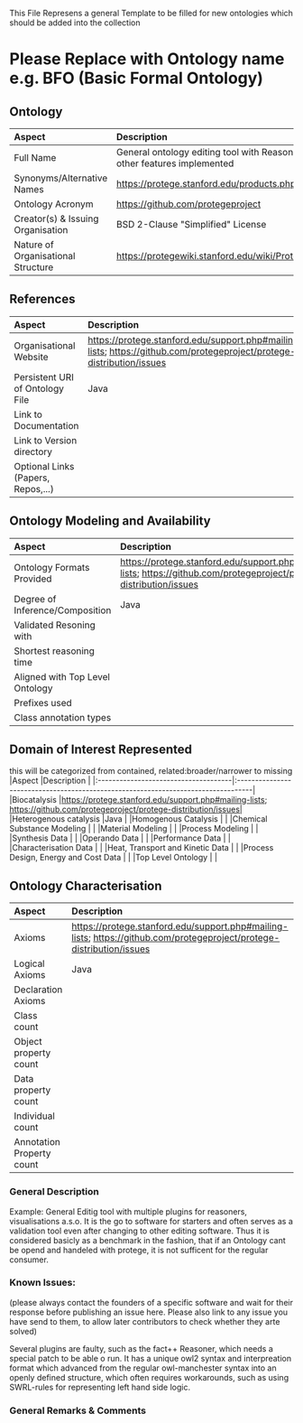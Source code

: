 This File Represens a general Template to be filled for new ontologies which should be added into the collection

# Please Replace with Ontology name e.g. BFO (Basic Formal Ontology)

## Ontology
|Aspect                                |Description                                                                        |
|:-------------------------------------|:----------------------------------------------------------------------------------|
|Full Name                             |General ontology editing tool with Reasoners, SPARQL and other features implemented|
|Synonyms/Alternative Names            |https://protege.stanford.edu/products.php                                          |
|Ontology Acronym                      |https://github.com/protegeproject                                                  |
|Creator(s) & Issuing Organisation     |BSD 2-Clause "Simplified" License                                                  |
|Nature of Organisational Structure    |https://protegewiki.stanford.edu/wiki/ProtegeDesktopUserDocs                       |


## References
|Aspect                                |Description                                                                        |
|:-------------------------------------|:----------------------------------------------------------------------------------|
|Organisational Website                |https://protege.stanford.edu/support.php#mailing-lists; https://github.com/protegeproject/protege-distribution/issues|
|Persistent URI of Ontology File       |Java                                                                               |
|Link to Documentation                 |                                                                                   |
|Link to Version directory             |                                                                                   |
|Optional Links (Papers, Repos,...)    |                                                                                   |

## Ontology Modeling and Availability
|Aspect                                |Description                                                                        |
|:-------------------------------------|:----------------------------------------------------------------------------------|
|Ontology Formats Provided             |https://protege.stanford.edu/support.php#mailing-lists; https://github.com/protegeproject/protege-distribution/issues|
|Degree of Inference/Composition       |Java                                                                               |
|Validated Resoning with               |                                                                                   |
|Shortest reasoning time               |                                                                                   |
|Aligned with Top Level Ontology       |                                                                                   |
|Prefixes used                         |                                                                                   |
|Class annotation types                |                                                                                   |

## Domain of Interest Represented
this will be categorized from contained, related:broader/narrower to missing
|Aspect                                |Description                                                                        |
|:-------------------------------------|:----------------------------------------------------------------------------------|
|Biocatalysis                          |https://protege.stanford.edu/support.php#mailing-lists; https://github.com/protegeproject/protege-distribution/issues|
|Heterogenous catalysis                |Java                                                                               |
|Homogenous Catalysis                  |                                                                                   |
|Chemical Substance Modeling           |                                                                                   |
|Material Modeling                     |                                                                                   |
|Process Modeling                      |                                                                                   |
|Synthesis Data                        |                                                                                   |
|Operando Data                         |                                                                                   |
|Performance Data                      |                                                                                   |
|Characterisation Data                 |                                                                                   |
|Heat, Transport and Kinetic Data      |                                                                                   |
|Process Design, Energy and Cost Data  |                                                                                   |
|Top Level Ontology                    |                                                                                   |

## Ontology Characterisation
|Aspect                                |Description                                                                        |
|:-------------------------------------|:----------------------------------------------------------------------------------|
|Axioms                                |https://protege.stanford.edu/support.php#mailing-lists; https://github.com/protegeproject/protege-distribution/issues|
|Logical Axioms                        |Java                                                                               |
|Declaration Axioms                    |                                                                                   |
|Class count                           |                                                                                   |
|Object property count                 |                                                                                   |
|Data property count                   |                                                                                   |
|Individual count                      |                                                                                   |
|Annotation Property count             |                                                                                   |

### General Description

Example:
General Editig tool with multiple plugins for reasoners, visualisations a.s.o. It is the go to software for starters and often serves as a validation tool even after changing to other editing software. Thus it is considered basicly as a benchmark in the fashion, that if an Ontology cant be opend and handeled with protege, it is not sufficent for the regular consumer.

### Known Issues:
(please always contact the founders of a specific software and wait for their response before publishing an issue here. Please also link to any issue you have send to them, to allow later contributors to check whether they arte solved)

Several plugins are faulty, such as the fact++ Reasoner, which needs a special patch to be able o run. It has a unique owl2 syntax and interpreation format which advanced from the regular owl-manchester syntax into an openly defined structure, which often requires workarounds, such as using SWRL-rules for representing left hand side logic.

### General Remarks & Comments
